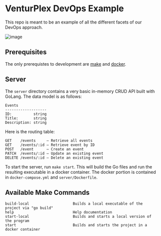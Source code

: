 # VenturPlex DevOps Example
This repo is meant to be an example of all the different facets of our DevOps approach.

![image](https://user-images.githubusercontent.com/1544557/65931426-6cca4f00-e3be-11e9-9833-0042094a5e70.png)

## Prerequisites
The only prerequistes to development are [make](https://www.gnu.org/software/make/) and [docker](https://www.docker.com/).

## Server
The `server` directory contains a very basic in-memory CRUD API built with GoLang. 
The data model is as follows:
```
Events
-------------------
ID:          string
Title:       string
Description: string
```
Here is the routing table:
```
GET    /events     – Retrieve all events
GET    /events/:id – Retrieve event by ID
POST   /event      – Create an event
PATCH  /events/:id – Update an existing event
DELETE /events/:id – Delete an existing event
```
To start the server, run `make start`. This will build the Go files and run the resulting executable in a docker container. The docker portion is contained in `docker-compose.yml` and `server/Dockerfile`.

## Available Make Commands
```
build-local                    Builds a local executable of the project via "go build"
help                           Help documentation
start-local                    Builds and starts a local version of the program
start                          Builds and starts the project in a docker container
```
